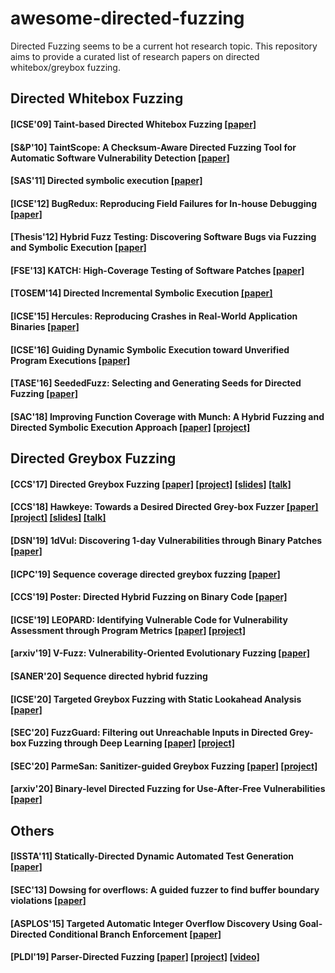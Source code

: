 # awesome-directed-fuzzing

Directed Fuzzing seems to be a current hot research topic. This repository aims to provide a curated list of research papers on directed whitebox/greybox fuzzing.

## Directed Whitebox Fuzzing
#### [ICSE'09] Taint-based Directed Whitebox Fuzzing [[paper]](https://people.csail.mit.edu/rinard/paper/icse09.pdf)

#### [S&P'10] TaintScope: A Checksum-Aware Directed Fuzzing Tool for Automatic Software Vulnerability Detection [[paper]](http://faculty.cs.tamu.edu/guofei/paper/TaintScope-Oakland10.pdf)

#### [SAS'11] Directed symbolic execution [[paper]](http://www.cs.tufts.edu/~jfoster/papers/sas11.pdf)

#### [ICSE'12] BugRedux: Reproducing Field Failures for In-house Debugging [[paper]]()

#### [Thesis'12] Hybrid Fuzz Testing: Discovering Software Bugs via Fuzzing and Symbolic Execution [[paper]](http://reports-archive.adm.cs.cmu.edu/anon/2012/CMU-CS-12-116.pdf)

#### [FSE'13] KATCH: High-Coverage Testing of Software Patches [[paper]](https://srg.doc.ic.ac.uk/files/papers/katch-fse-13.pdf)

#### [TOSEM'14] Directed Incremental Symbolic Execution [[paper]](https://userweb.cs.txstate.edu/~g_y10/publications/YangETAL14DiSE.pdf)

#### [ICSE'15] Hercules: Reproducing Crashes in Real-World Application Binaries [[paper]](https://thuanpv.github.io/publications/hercules.pdf)

#### [ICSE'16] Guiding Dynamic Symbolic Execution toward Unverified Program Executions [[paper]](https://www.microsoft.com/en-us/research/wp-content/uploads/2016/07/icse-2016.pdf)

#### [TASE'16] SeededFuzz: Selecting and Generating Seeds for Directed Fuzzing [[paper]](https://www.computer.org/csdl/proceedings-article/tase/2016/1764a049/12OmNAo45Pw)

#### [SAC'18] Improving Function Coverage with Munch: A Hybrid Fuzzing and Directed Symbolic Execution Approach [[paper]](https://arxiv.org/pdf/1711.09362.pdf) [[project]]()

## Directed Greybox Fuzzing
#### [CCS'17] Directed Greybox Fuzzing [[paper]](https://mboehme.github.io/paper/CCS17.pdf) [[project]](https://github.com/aflgo) [[slides]](https://www.slideshare.net/mboehme/aflgo-directed-greybox-fuzzing) [[talk]](https://www.youtube.com/watch?v=jiECNix0HuQ)

#### [CCS'18] Hawkeye: Towards a Desired Directed Grey-box Fuzzer [[paper]](https://hongxuchen.github.io/pdf/hawkeye.pdf) [[project]](https://sites.google.com/view/fot-the-fuzzer/DGF?authuser=0) [[slides]](https://hongxuchen.github.io/pdf/hawkeye-slides.pdf) [[talk]](https://www.youtube.com/watch?v=BSPj7GAQt5U&list=PLn0nrSd4xjjbyUeai0oevMrT8_IwnBo4R&index=7)

#### [DSN'19] 1dVul: Discovering 1-day Vulnerabilities through Binary Patches [[paper]](https://ieeexplore.ieee.org/stamp/stamp.jsp?arnumber=8809537)

#### [ICPC'19] Sequence coverage directed greybox fuzzing [[paper]](https://dl.acm.org/doi/10.1109/ICPC.2019.00044)

#### [CCS'19] Poster: Directed Hybrid Fuzzing on Binary Code [[paper]](https://dl.acm.org/doi/abs/10.1145/3319535.3363275)

#### [ICSE'19] LEOPARD: Identifying Vulnerable Code for Vulnerability Assessment through Program Metrics [[paper]](https://arxiv.org/pdf/1901.11479.pdf) [[project]](https://sites.google.com/site/leopardsite2017/)

#### [arxiv'19] V-Fuzz: Vulnerability-Oriented Evolutionary Fuzzing [[paper]](https://arxiv.org/pdf/1901.01142.pdf)

#### [SANER'20] Sequence directed hybrid fuzzing

#### [ICSE'20] Targeted Greybox Fuzzing with Static Lookahead Analysis [[paper]](https://mariachris.github.io/Pubs/ICSE-2020.pdf)

#### [SEC'20] FuzzGuard: Filtering out Unreachable Inputs in Directed Grey-box Fuzzing through Deep Learning [[paper]](http://kaichen.org/paper/conference/sec20summer-final343.pdf) [[project]](https://github.com/zongpy/FuzzGuard)

#### [SEC'20] ParmeSan: Sanitizer-guided Greybox Fuzzing [[paper]](https://download.vusec.net/papers/parmesan_sec20.pdf) [[project]](https://github.com/vusec/parmesan)

#### [arxiv'20] Binary-level Directed Fuzzing for Use-After-Free Vulnerabilities [[paper]](https://arxiv.org/pdf/2002.10751.pdf)

## Others
#### [ISSTA'11] Statically-Directed Dynamic Automated Test Generation [[paper]](http://bitblaze.cs.berkeley.edu/papers/testgen-issta11.pdf)

#### [SEC'13] Dowsing for overflows: A guided fuzzer to find buffer boundary violations [[paper]](https://www.cs.vu.nl/~herbertb/papers/dowser_usenixsec13.pdf)

#### [ASPLOS'15] Targeted Automatic Integer Overflow Discovery Using Goal-Directed Conditional Branch Enforcement [[paper]](https://people.csail.mit.edu/fanl/papers/diode-asplos2015.pdf)

#### [PLDI'19] Parser-Directed Fuzzing [[paper]](https://rahul.gopinath.org/resources/pldi2019/mathis2019parser.pdf) [[project]](https://drive.google.com/drive/folders/1OAgT9DPe_Nr2NI32KypK1sqmM0u1EYlQ) [[video]](https://www.youtube.com/watch?v=ypwppYHSz6A)
